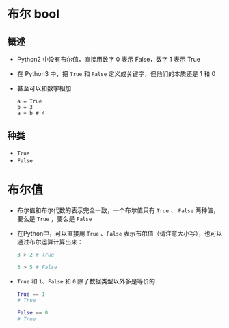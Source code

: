 # 布尔 bool

## 概述

+ Python2 中没有布尔值，直接用数字 0 表示 False，数字 1 表示 True
+ 在 Python3 中，把 `True` 和 `False` 定义成关键字，但他们的本质还是 1 和 0
+ 甚至可以和数字相加

  ```
  a = True
  b = 3
  a + b # 4
  ```

## 种类

+ `True`
+ `False`

# 布尔值

+ 布尔值和布尔代数的表示完全一致，一个布尔值只有 `True` 、 `False` 两种值，要么是 `True` ，要么是 `False` 
+ 在Python中，可以直接用 `True` 、`False` 表示布尔值（请注意大小写），也可以通过布尔运算计算出来：

  ```py
  3 > 2 # True
  ```
  
  ```py
  3 > 5 # False
  ```

+ `True` 和 `1`、`False` 和 `0` 除了数据类型以外多是等价的

  ```py
  True == 1
  # True

  False == 0
  # True
  ```
